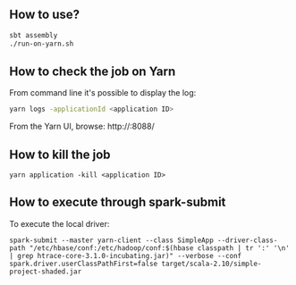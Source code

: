 
## How to use?

```bash
sbt assembly
./run-on-yarn.sh
```

## How to check the job on Yarn

From command line it's possible to display the log:
```bash
yarn logs -applicationId <application ID>
```

From the Yarn UI, browse:
http://<yarn node manager host>:8088/


## How to kill the job

```
yarn application -kill <application ID>
```

## How to execute through spark-submit 

To execute the local driver:


```
spark-submit --master yarn-client --class SimpleApp --driver-class-path "/etc/hbase/conf:/etc/hadoop/conf:$(hbase classpath | tr ':' '\n' | grep htrace-core-3.1.0-incubating.jar)" --verbose --conf spark.driver.userClassPathFirst=false target/scala-2.10/simple-project-shaded.jar
```
